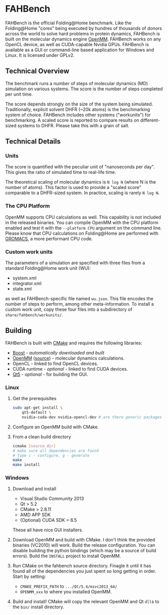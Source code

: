FAHBench
========

FAHBench is the official Folding@Home benchmark. Like the Folding@Home
"cores" being executed by hundres of thousands of donors across the world
to solve hard problems in protein dynamics, FAHBench is built on the
molecular dynamics engine [OpenMM]. FAHBench works on any OpenCL device, as
well as CUDA-capable Nvidia GPUs. FAHBench is available as a GUI or
command-line based application for Windows and Linux. It is licensed under
GPLv2.

Technical Overview
------------------

The benchmark runs a number of steps of molecular dynamics (MD) simulation
on various systems. The score is the number of steps completed per unit
time.

The score depends strongly on the size of the system being simulated.
Traditionally, explicit solvent DHFR (~20k atoms) is the benchmarking
system of choice. FAHBench includes other systems ("workunits") for
benchmarking. A scaled score is reported to compare results on
different-sized systems to DHFR. Please take this with a grain of salt.

Technical Details
-----------------

### Units

The score is quantified with the peculiar unit of "nanoseconds per day".
This gives the ratio of simulated time to real-life time.

The theoretical scaling of molecular dynamics is `N log N` (where N is the
number of atoms). This factor is used to provide a "scaled score"
comparable to a DHFR-sized system. In practice, scaling is rarely `N log
N`.

### The CPU Platform

OpenMM supports CPU calculations as well. This capability is not included
in the released binaries. You can compile OpenMM with the CPU platform
enabled and test it with the `--platform CPU` argument on the command line.
Please know that CPU calculations on Folding@Home are performed with
[GROMACS](http://gromacs.org), a more performant CPU code.

### Custom work units

The parameters of a simulation are specified with three files from a
standard Folding@Home work unit (WU):
 
 - system.xml
 - integrator.xml
 - state.xml

as well as FAHBench-specific file named `wu.json`. This file encodes the
number of steps to perform, among other meta-information. To install a
custom work unit, copy these four files into a subdirectory of
`share/fahbench/workunits/`.


Building
--------

FAHBench is built with [CMake] and requires the following libraries:

 - [Boost] - *automatically downloaded and built*
 - [OpenMM] ([source]) - molecular dynamics calculations.
 - OpenCL - linked to find OpenCL devices.
 - CUDA runtime - *optional* - linked to find CUDA devices.
 - [Qt5] - *optional* - for building the GUI.

[CMake]: http://www.cmake.org/
[Boost]: http://www.boost.org/
[Qt5]: http://qt-project.org/
[OpenMM]: http://openmm.org/
[source]: http://github.com/pandegroup/openmm/

### Linux

 1. Get the prerequisites

    ```bash
    sudo apt-get install \
        qt5-default \
        nvidia-cuda-dev nvidia-opencl-dev # are there generic packages for opencl?
    ```

 1. Configure an OpenMM build with CMake.

 1. From a clean build directory

    ```bash
    ccmake [source_dir]
    # make sure all dependencies are found
    # type c - configure, g - generate
    make
    make install
    ```

### Windows

 1. Download and install 
	  - Visual Studio Community 2013
	  - Qt > 5.2
	  - CMake > 2.8.11
      - AMD APP SDK
	  - (Optional) CUDA SDK = 6.5

	These all have nice GUI installers.

 1. Download OpenMM and build with CMake. I don't think the provided
    binaries (VC2010) will work. Build the release configuration. You can
    disable building the python bindings (which may be a source of build
    errors). Build the `INSTALL` project to install OpenMM.

 1. Run CMake on the fahbench source directory. Finagle it until it has
    found all of the dependencies you just spent so long getting in order.
    Start by setting:
	 
     - `CMAKE_PREFIX_PATH` to `.../Qt/5.4/msvc2013_64/`
	 - `OPENMM_xxx` to where you installed OpenMM.

 1. Build and install! CMake will copy the relevant OpenMM and Qt `dll`s to
    the `bin/` install directory.

